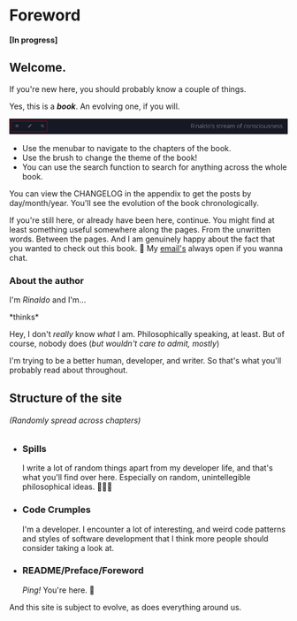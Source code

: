 # Foreword

**[In progress]**

## Welcome.

If you're new here, you should probably know a couple of things. 

Yes, this is a **_book_**. An evolving one, if you will. 

![Menu-bar](menu_bar.png)

- Use the menubar to navigate to the chapters of the book. 
- Use the brush to change the theme of the book!
- You can use the search function to search for anything across the whole book. 
  

You can view the CHANGELOG in the appendix to get the posts by day/month/year. You'll see the evolution of the book chronologically.

If you're still here, or already have been here, continue. You might find at least something useful somewhere along the pages. From the unwritten words. Between the pages. And I am genuinely happy about the fact that you wanted to check out this book. 🥰 My [email's](mailto:rinaldorexg@gmail.com) always open if you wanna chat. 

### About the author

I'm *Rinaldo* and I'm... 

*thinks\*

Hey, I don't _really_ know _what_ I am. Philosophically speaking, at least. But of course, nobody does (_but wouldn't care to admit, mostly_)

I'm trying to be a better human, developer, and writer. So that's what you'll probably read about throughout. 

## Structure of the site    
###### (Randomly spread across chapters)
- ### Spills 

    I write a lot of random things apart from my developer life, and that's what you'll find over here. Especially on random, unintellegible philosophical ideas. 🤷🏻‍♂️

- ### Code Crumples
        
    I'm a developer. I encounter a lot of interesting, and weird code patterns and styles of software development that I think more people should consider taking a look at. 
- ### README/Preface/Foreword
        
    *Ping!* You're here. 🤪


And this site is subject to evolve, as does everything around us. 